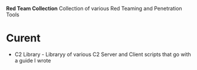 **Red Team Collection**
Collection of various Red Teaming and Penetration Tools

# Curent
- C2 Library - Libraryy of various C2 Server and Client scripts that go with a guide I wrote
